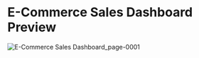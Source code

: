 # E-Commerce Sales Dashboard Preview
![E-Commerce Sales Dashboard_page-0001](https://github.com/khushi-kh/PowerBI-Projects/assets/123492187/3cf3bdbb-ab30-4e23-b1d8-05156342ef14)

